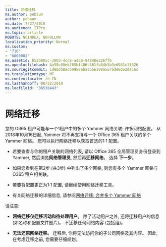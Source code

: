 ```yaml
---
title: 网络迁移
ms.author: pebaum
author: pebaum
ms.date: 7/27/2018
ms.audience: ITPro
ms.topic: article
ROBOTS: NOINDEX, NOFOLLOW
localization_priority: Normal
ms.custom:
- "716"
- "6000002"
ms.assetid: b5ab885c-3803-4cc8-adab-94848e226ffb
ms.openlocfilehash: 4a98c08eb785b1406c661fb84b5b3e6981c31826
ms.sourcegitcommit: 1d98db8acb9959aba3b5e308a567ade6b62da56c
ms.translationtype: MT
ms.contentlocale: zh-CN
ms.lasthandoff: 08/22/2019
ms.locfileid: "36538443"
---
```

# <a name="network-migration"></a>网络迁移

您的 O365 租户可能与一个1租户中的多个 Yammer 网络关联: 许多网络配置。 从2018年10月16日起, Yammer 将不再支持与一个 Office 365 租户关联的多个 Yammer 网络。 您可以执行网络迁移以获取首选的1:1 配置。
  
- 若要查看与你的租户关联的网络列表, 请以 Office 365 全局管理员身份登录到 Yammer, 然后浏览**网络管理员**, 然后再**迁移网络**。 选择 **下一步**。

- 如果您看到在第2步 (共3步) 中列出了多个网络, 则您有多个 Yammer 网络与 O365 租户相关联。

- 若要将配置更正为1:1 配置, 请继续使用网络迁移工具。

- 有关网络迁移的详细信息, 请参阅[网络迁移: 合并多个 Yammer 网络](https://support.office.com/article/a22c1b20-9231-4ce2-a916-392b1056d002)

请注意:
  
- **网络迁移仅迁移活动和待处理用户。** 除了活动用户之外, 还将迁移用户的信息 (如名称和配置文件图片)。 不迁移任何网络内容 (包括组)。

- **无法还原网络迁移。** 迁移后, 你将无法访问你的子公司网络及其内容。 因此, 在考虑迁移之前, 您需要仔细规划。
